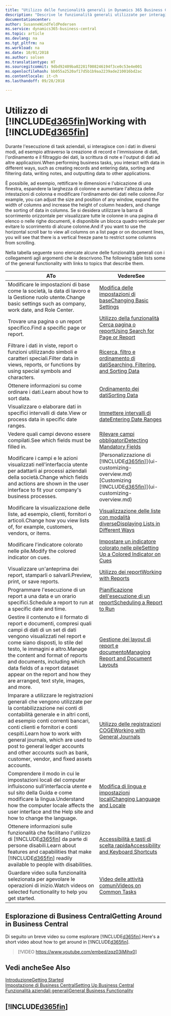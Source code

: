 ```yaml
---
title: "Utilizzo delle funzionalità generali in Dynamics 365 Business Central | Documenti Microsoft"
description: "Descrive le funzionalità generali utilizzate per interagire con i dati in Business Central, ad esempio per immettere valori, ordinare dati e modificare le visualizzazioni."
documentationcenter: 
author: SusanneWindfeldPedersen
ms.service: dynamics365-business-central
ms.topic: article
ms.devlang: na
ms.tgt_pltfrm: na
ms.workload: na
ms.date: 10/01/2018
ms.author: solsen
ms.translationtype: HT
ms.sourcegitcommit: 9dbd92409ba02281f008246194f3ce0c53e4e001
ms.openlocfilehash: bb055a2520af17d5b1b9aa2239ade210016bd2ac
ms.contentlocale: it-ch
ms.lasthandoff: 09/28/2018

---
```

# <a name="working-with-included365finincludesd365finmdmd"></a><span data-ttu-id="189ca-103">Utilizzo di [!INCLUDE[d365fin](includes/d365fin_md.md)]</span><span class="sxs-lookup"><span data-stu-id="189ca-103">Working with [!INCLUDE[d365fin](includes/d365fin_md.md)]</span></span>
<span data-ttu-id="189ca-104">Durante l'esecuzione di task aziendali, si interagisce con i dati in diversi modi, ad esempio attraverso la creazione di record e l'immissione di dati, l'ordinamento e il filtraggio dei dati, la scrittura di note e l'output di dati ad altre applicazioni.</span><span class="sxs-lookup"><span data-stu-id="189ca-104">When performing business tasks, you interact with data in different ways, such as creating records and entering data, sorting and filtering data, writing notes, and outputting data to other applications.</span></span>

<span data-ttu-id="189ca-105">È possibile, ad esempio, rettificare le dimensioni e l'ubicazione di una finestra, espandere la larghezza di colonne e aumentare l'altezza delle intestazioni di colonna e modificare l'ordinamento dei dati nelle colonne.</span><span class="sxs-lookup"><span data-stu-id="189ca-105">For example, you can adjust the size and position of any window, expand the width of columns and increase the height of column headers, and change the sorting of data in columns.</span></span> <span data-ttu-id="189ca-106">Se si desidera utilizzare la barra di scorrimento orizzontale per visualizzare tutte le colonne in una pagina di elenco o nelle righe documenti, è disponibile un blocca quadro verticale per evitare lo scorrimento di alcune colonne.</span><span class="sxs-lookup"><span data-stu-id="189ca-106">And if you want to use the horizontal scroll bar to view all columns on a list page or on document lines, you will see that there is a vertical freeze pane to restrict some columns from scrolling.</span></span>

<span data-ttu-id="189ca-107">Nella tabella seguente sono elencate alcune delle funzionalità generali con i collegamenti agli argomenti che le descrivono.</span><span class="sxs-lookup"><span data-stu-id="189ca-107">The following table lists some of the general functionality with links to topics that describe them.</span></span>

| <span data-ttu-id="189ca-108">A</span><span class="sxs-lookup"><span data-stu-id="189ca-108">To</span></span> | <span data-ttu-id="189ca-109">Vedere</span><span class="sxs-lookup"><span data-stu-id="189ca-109">See</span></span> |
| --- | --- |
| <span data-ttu-id="189ca-110">Modificare le impostazioni di base come la società, la data di lavoro e la Gestione ruolo utente.</span><span class="sxs-lookup"><span data-stu-id="189ca-110">Change basic settings such as company, work date, and Role Center.</span></span> |[<span data-ttu-id="189ca-111">Modifica delle impostazioni di base</span><span class="sxs-lookup"><span data-stu-id="189ca-111">Changing Basic Settings</span></span>](ui-change-basic-settings.md) |
| <span data-ttu-id="189ca-112">Trovare una pagina o un report specifico.</span><span class="sxs-lookup"><span data-stu-id="189ca-112">Find a specific page or report.</span></span> |[<span data-ttu-id="189ca-113">Utilizzo della funzionalità Cerca pagina o report</span><span class="sxs-lookup"><span data-stu-id="189ca-113">Using Search for Page or Report</span></span>](ui-search.md) |
| <span data-ttu-id="189ca-114">Filtrare i dati in viste, report o funzioni utilizzando simboli e caratteri speciali.</span><span class="sxs-lookup"><span data-stu-id="189ca-114">Filter data in views, reports, or functions by using special symbols and characters.</span></span> |[<span data-ttu-id="189ca-115">Ricerca, filtro e ordinamento di dati</span><span class="sxs-lookup"><span data-stu-id="189ca-115">Searching, Filtering, and Sorting Data</span></span>](ui-enter-criteria-filters.md) |
| <span data-ttu-id="189ca-116">Ottenere informazioni su come ordinare i dati.</span><span class="sxs-lookup"><span data-stu-id="189ca-116">Learn about how to sort data.</span></span> |[<span data-ttu-id="189ca-117">Ordinamento dei dati</span><span class="sxs-lookup"><span data-stu-id="189ca-117">Sorting Data</span></span>](ui-sorting.md) |
| <span data-ttu-id="189ca-118">Visualizzare o elaborare dati in specifici intervalli di date.</span><span class="sxs-lookup"><span data-stu-id="189ca-118">View or process data in specific date ranges.</span></span> |[<span data-ttu-id="189ca-119">Immettere intervalli di date</span><span class="sxs-lookup"><span data-stu-id="189ca-119">Entering Date Ranges</span></span>](ui-enter-date-ranges.md) |
| <span data-ttu-id="189ca-120">Vedere quali campi devono essere compilati.</span><span class="sxs-lookup"><span data-stu-id="189ca-120">See which fields must be filled in.</span></span> |[<span data-ttu-id="189ca-121">Rilevare campi obbligatori</span><span class="sxs-lookup"><span data-stu-id="189ca-121">Detecting Mandatory Fields</span></span>](ui-mandatory-fields.md) |
| <span data-ttu-id="189ca-122">Modificare i campi e le azioni visualizzati nell'interfaccia utente per adattarli ai processi aziendali della società.</span><span class="sxs-lookup"><span data-stu-id="189ca-122">Change which fields and actions are shown in the user interface to fit your company's business processes.</span></span> |<span data-ttu-id="189ca-123">[Personalizzazione di [!INCLUDE[d365fin](includes/d365fin_md.md)]](ui-customizing-overview.md)</span><span class="sxs-lookup"><span data-stu-id="189ca-123">[Customizing [!INCLUDE[d365fin](includes/d365fin_md.md)]](ui-customizing-overview.md)</span></span> |
| <span data-ttu-id="189ca-124">Modificare la visualizzazione delle liste, ad esempio, clienti, fornitori o articoli.</span><span class="sxs-lookup"><span data-stu-id="189ca-124">Change how you view lists of, for example, customers, vendors, or items.</span></span> |[<span data-ttu-id="189ca-125">Visualizzazione delle liste con modalità diverse</span><span class="sxs-lookup"><span data-stu-id="189ca-125">Displaying Lists in Different Ways</span></span>](across-display-lists-different-views.md) |
| <span data-ttu-id="189ca-126">Modificare l'indicatore colorato nelle pile.</span><span class="sxs-lookup"><span data-stu-id="189ca-126">Modify the colored indicator on cues.</span></span> |[<span data-ttu-id="189ca-127">Impostare un indicatore colorato nelle pile</span><span class="sxs-lookup"><span data-stu-id="189ca-127">Setting Up a Colored Indicator on Cues</span></span>](ui-how-setup-colored-indicator-cues.md) |
|<span data-ttu-id="189ca-128">Visualizzare un'anteprima dei report, stamparli o salvarli.</span><span class="sxs-lookup"><span data-stu-id="189ca-128">Preview, print, or save reports.</span></span>|[<span data-ttu-id="189ca-129">Utilizzo dei report</span><span class="sxs-lookup"><span data-stu-id="189ca-129">Working with Reports</span></span>](ui-work-report.md)|
| <span data-ttu-id="189ca-130">Programmare l'esecuzione di un report a una data e un orario specifici.</span><span class="sxs-lookup"><span data-stu-id="189ca-130">Schedule a report to run at a specific date and time.</span></span> |[<span data-ttu-id="189ca-131">Pianificazione dell'esecuzione di un report</span><span class="sxs-lookup"><span data-stu-id="189ca-131">Scheduling a Report to Run</span></span>](ui-work-report.md#ScheduleReport) |
| <span data-ttu-id="189ca-132">Gestire il contenuto e il formato di report e documenti, compresi quali campi di dati di un set di dati vengono visualizzati nel report e come siano disposti, lo stile del testo, le immagini e altro.</span><span class="sxs-lookup"><span data-stu-id="189ca-132">Manage the content and format of reports and documents, including which data fields of a report dataset appear on the report and how they are arranged, text style, images, and more.</span></span>|[<span data-ttu-id="189ca-133">Gestione dei layout di report e documento</span><span class="sxs-lookup"><span data-stu-id="189ca-133">Managing Report and Document Layouts</span></span>](ui-manage-report-layouts.md) |
| <span data-ttu-id="189ca-134">Imparare a utilizzare le registrazioni generali che vengono utilizzate per la contabilizzazione nei conti di contabilità generale e in altri conti, ad esempio conti correnti bancari, conti clienti e fornitori e conti cespiti.</span><span class="sxs-lookup"><span data-stu-id="189ca-134">Learn how to work with general journals, which are used to post to general ledger accounts and other accounts such as bank, customer, vendor, and fixed assets accounts.</span></span> |[<span data-ttu-id="189ca-135">Utilizzo delle registrazioni COGE</span><span class="sxs-lookup"><span data-stu-id="189ca-135">Working with General Journals</span></span>](ui-work-general-journals.md) |
|<span data-ttu-id="189ca-136">Comprendere il modo in cui le impostazioni locali del computer influiscono sull'interfaccia utente e sul sito della Guida e come modificare la lingua.</span><span class="sxs-lookup"><span data-stu-id="189ca-136">Understand how the computer locale affects the user interface and the Help site and how to change the language.</span></span>|[<span data-ttu-id="189ca-137">Modifica di lingua e impostazioni locali</span><span class="sxs-lookup"><span data-stu-id="189ca-137">Changing Language and Locale</span></span>](about-locale-language.md)|
|<span data-ttu-id="189ca-138">Ottenere informazioni sulle funzionalità che facilitano l'utilizzo di [!INCLUDE[d365fin](includes/d365fin_md.md)] da parte di persone disabili.</span><span class="sxs-lookup"><span data-stu-id="189ca-138">Learn about features and capabilities that make [!INCLUDE[d365fin](includes/d365fin_md.md)] readily available to people with disabilities.</span></span>|[<span data-ttu-id="189ca-139">Accessibilità e tasti di scelta rapida</span><span class="sxs-lookup"><span data-stu-id="189ca-139">Accessibility and Keyboard Shortcuts</span></span>](ui-accessibility.md)|
|<span data-ttu-id="189ca-140">Guardare video sulla funzionalità selezionata per agevolare le operazioni di inizio.</span><span class="sxs-lookup"><span data-stu-id="189ca-140">Watch videos on selected functionality to help you get started.</span></span>|[<span data-ttu-id="189ca-141">Video delle attività comuni</span><span class="sxs-lookup"><span data-stu-id="189ca-141">Videos on Common Tasks</span></span>](across-videos.md)|  

## <a name="getting-around-in-business-central"></a><span data-ttu-id="189ca-142">Esplorazione di Business Central</span><span class="sxs-lookup"><span data-stu-id="189ca-142">Getting Around in Business Central</span></span>
<span data-ttu-id="189ca-143">Di seguito un breve video su come esplorare [!INCLUDE[d365fin](includes/d365fin_md.md)].</span><span class="sxs-lookup"><span data-stu-id="189ca-143">Here's a short video about how to get around in [!INCLUDE[d365fin](includes/d365fin_md.md)].</span></span>

> [!VIDEO https://www.youtube.com/embed/zqz03iMihx0]

## <a name="see-also"></a><span data-ttu-id="189ca-144">Vedi anche</span><span class="sxs-lookup"><span data-stu-id="189ca-144">See Also</span></span>
[<span data-ttu-id="189ca-145">Introduzione</span><span class="sxs-lookup"><span data-stu-id="189ca-145">Getting Started</span></span>](product-get-started.md)  
[<span data-ttu-id="189ca-146">Impostazione di Business Central</span><span class="sxs-lookup"><span data-stu-id="189ca-146">Setting Up Business Central</span></span>](setup.md)  
[<span data-ttu-id="189ca-147">Funzionalità aziendali generali</span><span class="sxs-lookup"><span data-stu-id="189ca-147">General Business Functionality</span></span>](ui-across-business-areas.md)  

## [!INCLUDE[d365fin](includes/free_trial_md.md)]  

